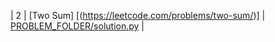 | 2 | [Two Sum]     [(https://leetcode.com/problems/two-sum/)] | [PROBLEM_FOLDER/solution.py](PROBLEM_FOLDER/solution.py) |
